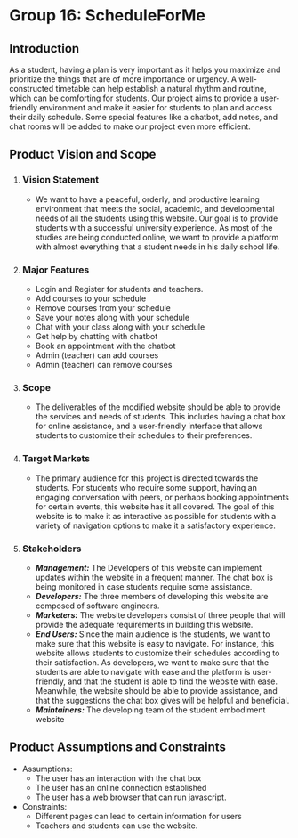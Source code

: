 # Group 16: ScheduleForMe

## Introduction
As a student, having a plan is very important as it helps you maximize and prioritize the things that are of more importance or urgency. A well-constructed timetable can help establish a natural rhythm and routine, which can be comforting for students. Our project aims to provide a user-friendly environment and make it easier for students to plan and access their daily schedule. 
Some special features like a chatbot, add notes, and chat rooms will be added to make our project even more efficient. 

## Product Vision and Scope
  1. ### Vision Statement
      * We want to have a peaceful, orderly, and productive learning environment that meets the social, academic, and developmental needs of all the students using this website. Our goal is to provide students with a successful university experience. As most of the studies are being conducted online, we want to provide a platform with almost everything that a student needs in his daily school life.
  2. ### Major Features
      * Login and Register for students and teachers.
      * Add courses to your schedule
      * Remove courses from your schedule
      * Save your notes along with your schedule
      * Chat with your class along with your schedule
      * Get help by chatting with chatbot
      * Book an appointment with the chatbot
      * Admin (teacher) can add courses
      * Admin (teacher) can remove courses
  3. ### Scope
      * The deliverables of the modified website should be able to provide the services and needs of students. This includes having a chat box for online assistance, and a user-friendly interface that allows students to customize their schedules to their preferences.
  4. ### Target Markets
      * The primary audience for this project is directed towards the students. For students who require some support, having an engaging conversation with peers, or perhaps booking appointments for certain events, this website has it all covered. The goal of this website is to make it as interactive as possible for students with a variety of navigation options to make it a satisfactory experience.
  5. ### Stakeholders
      * ***Management:*** The Developers of this website can implement updates within the website in a frequent manner. The chat box is being monitored in case students require some assistance.
      * ***Developers:*** The three members of developing this website are composed of software engineers.
      * ***Marketers:*** The website developers consist of three people that will provide the adequate requirements in building this website.
      * ***End Users:*** Since the main audience is the students, we want to make sure that this website is easy to navigate. For instance, this website allows students to customize their schedules according to their satisfaction. As developers, we want to make sure that the students are able to navigate with ease and the platform is user-friendly, and that the student is able to find the website with ease. Meanwhile, the website should be able to provide assistance, and that the suggestions the chat box gives will be helpful and beneficial.
      * ***Maintainers:*** The developing team of the student embodiment website

## Product Assumptions and Constraints
  * Assumptions:
    * The user has an interaction with the chat box
    * The user has an online connection established
    * The user has a web browser that can run javascript.
  * Constraints:
    * Different pages can lead to certain information for users
    * Teachers and students can use the website.
